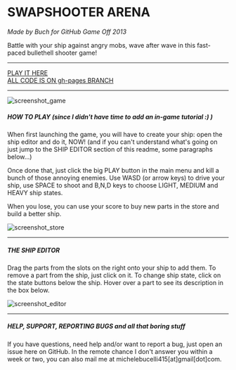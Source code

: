 # SWAPSHOOTER ARENA

*Made by Buch for GitHub Game Off 2013*

Battle with your ship against angry mobs, wave after wave in this fast-paced bullethell shooter game!

----------------------

[PLAY IT HERE](http://buch415.github.io/game-off-2013)<br>
[ALL CODE IS ON gh-pages BRANCH](http://github.com/buch415/game-off-2013/tree/gh-pages)

----------------------

![screenshot_game](http://blog-buch.rhcloud.com/wp-content/uploads/2013/11/sshot_game.jpg)

##### HOW TO PLAY (since I didn't have time to add an in-game tutorial :) )

When first launching the game, you will have to create your ship: open the ship editor and do it, NOW! (and if you can't understand what's going on just jump to the SHIP EDITOR section of this readme, some paragraphs below...)

Once done that, just click the big PLAY button in the main menu and kill a bunch of those annoying enemies. Use WASD (or arrow keys) to drive your ship, use SPACE to shoot and B,N,D keys to choose LIGHT, MEDIUM and HEAVY ship states.

When you lose, you can use your score to buy new parts in the store and build a better ship.

![screenshot_store](http://blog-buch.rhcloud.com/wp-content/uploads/2013/11/sshot_store.jpg)

----------------------

##### THE SHIP EDITOR

Drag the parts from the slots on the right onto your ship to add them. To remove a part from the ship, just click on it. To change ship state, click on the state buttons below the ship. Hover over a part to see its description in the box below.

![screenshot_editor](http://blog-buch.rhcloud.com/wp-content/uploads/2013/11/sshot_editor.jpg)

----------------------

##### HELP, SUPPORT, REPORTING BUGS and all that boring stuff

If you have questions, need help and/or want to report a bug, just open an issue here on GitHub. In the remote chance I don't answer you within a week or two, you can also mail me at michelebucelli415[at]gmail[dot]com.
